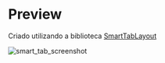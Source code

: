 # Preview
Criado utilizando a biblioteca [SmartTabLayout](https://github.com/ogaclejapan/SmartTabLayout)

![smart_tab_screenshot](https://user-images.githubusercontent.com/84485466/234732543-ca62f4bf-42ce-4ede-805c-f8626551b874.png)
